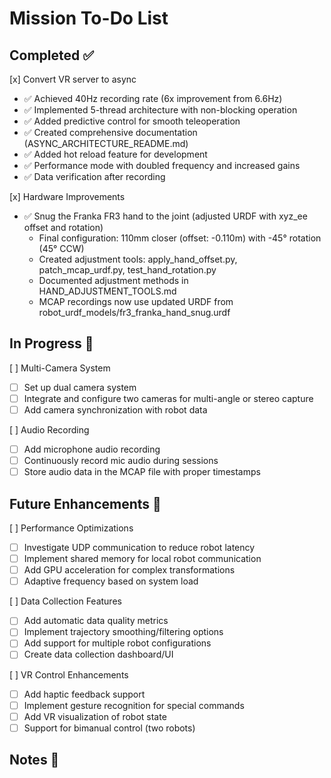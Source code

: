 # Mission To-Do List

## Completed ✅

[x] Convert VR server to async
- ✅ Achieved 40Hz recording rate (6x improvement from 6.6Hz)
- ✅ Implemented 5-thread architecture with non-blocking operation
- ✅ Added predictive control for smooth teleoperation
- ✅ Created comprehensive documentation (ASYNC_ARCHITECTURE_README.md)
- ✅ Added hot reload feature for development
- ✅ Performance mode with doubled frequency and increased gains
- ✅ Data verification after recording

[x] Hardware Improvements
- ✅ Snug the Franka FR3 hand to the joint (adjusted URDF with xyz_ee offset and rotation)
  - Final configuration: 110mm closer (offset: -0.110m) with -45° rotation (45° CCW)
  - Created adjustment tools: apply_hand_offset.py, patch_mcap_urdf.py, test_hand_rotation.py
  - Documented adjustment methods in HAND_ADJUSTMENT_TOOLS.md
  - MCAP recordings now use updated URDF from robot_urdf_models/fr3_franka_hand_snug.urdf

## In Progress 🚧

[ ] Multi-Camera System
- [ ] Set up dual camera system
- [ ] Integrate and configure two cameras for multi-angle or stereo capture
- [ ] Add camera synchronization with robot data

[ ] Audio Recording
- [ ] Add microphone audio recording
- [ ] Continuously record mic audio during sessions
- [ ] Store audio data in the MCAP file with proper timestamps

## Future Enhancements 🔮

[ ] Performance Optimizations
- [ ] Investigate UDP communication to reduce robot latency
- [ ] Implement shared memory for local robot communication
- [ ] Add GPU acceleration for complex transformations
- [ ] Adaptive frequency based on system load

[ ] Data Collection Features
- [ ] Add automatic data quality metrics
- [ ] Implement trajectory smoothing/filtering options
- [ ] Add support for multiple robot configurations
- [ ] Create data collection dashboard/UI

[ ] VR Control Enhancements
- [ ] Add haptic feedback support
- [ ] Implement gesture recognition for special commands
- [ ] Add VR visualization of robot state
- [ ] Support for bimanual control (two robots)

## Notes 📝
